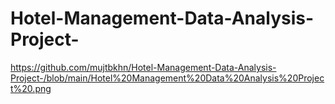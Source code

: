 # Hotel-Management-Data-Analysis-Project-
https://github.com/mujtbkhn/Hotel-Management-Data-Analysis-Project-/blob/main/Hotel%20Management%20Data%20Analysis%20Project%20.png
